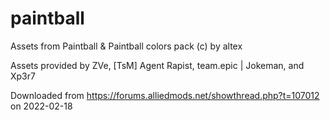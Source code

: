 # paintball

Assets from Paintball & Paintball colors pack (c) by altex

Assets provided by ZVe, \[TsM\] Agent Rapist, team.epic | Jokeman, and Xp3r7

Downloaded from https://forums.alliedmods.net/showthread.php?t=107012 on
2022-02-18
